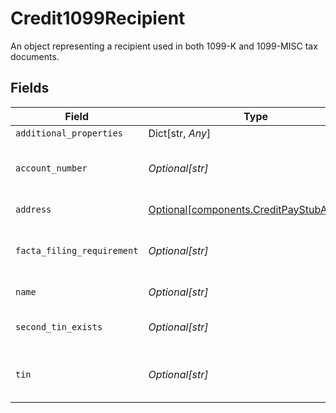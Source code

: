 # Credit1099Recipient

An object representing a recipient used in both 1099-K and 1099-MISC tax documents.


## Fields

| Field                                                                                    | Type                                                                                     | Required                                                                                 | Description                                                                              |
| ---------------------------------------------------------------------------------------- | ---------------------------------------------------------------------------------------- | ---------------------------------------------------------------------------------------- | ---------------------------------------------------------------------------------------- |
| `additional_properties`                                                                  | Dict[str, *Any*]                                                                         | :heavy_minus_sign:                                                                       | N/A                                                                                      |
| `account_number`                                                                         | *Optional[str]*                                                                          | :heavy_minus_sign:                                                                       | Account number number of recipient.                                                      |
| `address`                                                                                | [Optional[components.CreditPayStubAddress]](../../models/shared/creditpaystubaddress.md) | :heavy_minus_sign:                                                                       | Address on the pay stub.                                                                 |
| `facta_filing_requirement`                                                               | *Optional[str]*                                                                          | :heavy_minus_sign:                                                                       | Checked if FACTA is a filing requirement.                                                |
| `name`                                                                                   | *Optional[str]*                                                                          | :heavy_minus_sign:                                                                       | Name of recipient.                                                                       |
| `second_tin_exists`                                                                      | *Optional[str]*                                                                          | :heavy_minus_sign:                                                                       | Checked if 2nd TIN exists.                                                               |
| `tin`                                                                                    | *Optional[str]*                                                                          | :heavy_minus_sign:                                                                       | Tax identification number of recipient.                                                  |